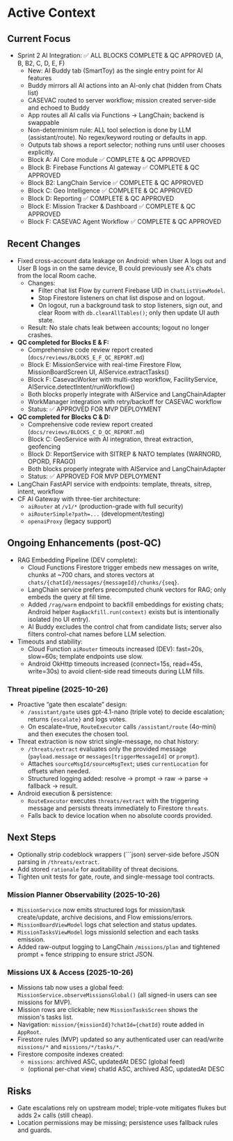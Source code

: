 # Active Context

## Current Focus
- Sprint 2 AI Integration: ✅ ALL BLOCKS COMPLETE & QC APPROVED (A, B, B2, C, D, E, F)
  - New: AI Buddy tab (SmartToy) as the single entry point for AI features
  - Buddy mirrors all AI actions into an AI-only chat (hidden from Chats list)
  - CASEVAC routed to server workflow; mission created server-side and echoed to Buddy
  - App routes all AI calls via Functions → LangChain; backend is swappable
  - Non-determinism rule: ALL tool selection is done by LLM (assistant/route). No regex/keyword routing or defaults in app.
  - Outputs tab shows a report selector; nothing runs until user chooses explicitly.
  - Block A: AI Core module ✅ COMPLETE & QC APPROVED
  - Block B: Firebase Functions AI gateway ✅ COMPLETE & QC APPROVED
  - Block B2: LangChain Service ✅ COMPLETE & QC APPROVED
  - Block C: Geo Intelligence ✅ COMPLETE & QC APPROVED
  - Block D: Reporting ✅ COMPLETE & QC APPROVED
  - Block E: Mission Tracker & Dashboard ✅ COMPLETE & QC APPROVED
  - Block F: CASEVAC Agent Workflow ✅ COMPLETE & QC APPROVED

## Recent Changes
- Fixed cross-account data leakage on Android: when User A logs out and User B logs in on the same device, B could previously see A's chats from the local Room cache.
  - Changes:
    - Filter chat list Flow by current Firebase UID in `ChatListViewModel`.
    - Stop Firestore listeners on chat list dispose and on logout.
    - On logout, run a background task to stop listeners, sign out, and clear Room with `db.clearAllTables()`; only then update UI auth state.
  - Result: No stale chats leak between accounts; logout no longer crashes.
- **QC completed for Blocks E & F:**
  - Comprehensive code review report created (`docs/reviews/BLOCKS_E_F_QC_REPORT.md`)
  - Block E: MissionService with real-time Firestore Flow, MissionBoardScreen UI, AIService.extractTasks()
  - Block F: CasevacWorker with multi-step workflow, FacilityService, AIService.detectIntent/runWorkflow()
  - Both blocks properly integrate with AIService and LangChainAdapter
  - WorkManager integration with retry/backoff for CASEVAC workflow
  - Status: ✅ APPROVED FOR MVP DEPLOYMENT
- **QC completed for Blocks C & D:**
  - Comprehensive code review report created (`docs/reviews/BLOCKS_C_D_QC_REPORT.md`)
  - Block C: GeoService with AI integration, threat extraction, geofencing
  - Block D: ReportService with SITREP & NATO templates (WARNORD, OPORD, FRAGO)
  - Both blocks properly integrate with AIService and LangChainAdapter
  - Status: ✅ APPROVED FOR MVP DEPLOYMENT
- LangChain FastAPI service with endpoints: template, threats, sitrep, intent, workflow
- CF AI Gateway with three-tier architecture:
  - `aiRouter` at `/v1/*` (production-grade with full security)
  - `aiRouterSimple?path=...` (development/testing)
  - `openaiProxy` (legacy support)

## Ongoing Enhancements (post-QC)
- RAG Embedding Pipeline (DEV complete):
  - Cloud Functions Firestore trigger embeds new messages on write, chunks at ~700 chars, and stores vectors at `chats/{chatId}/messages/{messageId}/chunks/{seq}`.
  - LangChain service prefers precomputed chunk vectors for RAG; only embeds the query at fill time.
  - Added `/rag/warm` endpoint to backfill embeddings for existing chats; Android helper `RagBackfill.run(context)` exists but is intentionally isolated (no UI entry).
  - AI Buddy excludes the control chat from candidate lists; server also filters control-chat names before LLM selection.
- Timeouts and stability:
  - Cloud Function `aiRouter` timeouts increased (DEV): fast=20s, slow=60s; template endpoints use slow.
  - Android OkHttp timeouts increased (connect=15s, read=45s, write=30s) to avoid client-side read timeouts during LLM fills.

### Threat pipeline (2025-10-26)
- Proactive “gate then escalate” design:
  - `/assistant/gate` uses gpt-4.1-nano (triple vote) to decide escalation; returns `{escalate}` and logs votes.
  - On escalate=true, `RouteExecutor` calls `/assistant/route` (4o-mini) and then executes the chosen tool.
- Threat extraction is now strict single-message, no chat history:
  - `/threats/extract` evaluates only the provided message (`payload.message` or `messages[triggerMessageId]` or `prompt`).
  - Attaches `sourceMsgId/sourceMsgText`; uses `currentLocation` for offsets when needed.
  - Structured logging added: resolve → prompt → raw → parse → fallback → result.
- Android execution & persistence:
  - `RouteExecutor` executes `threats/extract` with the triggering message and persists threats immediately to Firestore `threats`.
  - Falls back to device location when no absolute coords provided.

## Next Steps
- Optionally strip codeblock wrappers (```json) server-side before JSON parsing in `/threats/extract`.
- Add stored `rationale` for auditability of threat decisions.
- Tighten unit tests for gate, route, and single-message tool contracts.

### Mission Planner Observability (2025-10-26)
- `MissionService` now emits structured logs for mission/task create/update, archive decisions, and Flow emissions/errors.
- `MissionBoardViewModel` logs chat selection and status updates.
 - `MissionTasksViewModel` logs missionId selection and each tasks emission.
 - Added raw-output logging to LangChain `/missions/plan` and tightened prompt + fence stripping to ensure strict JSON.

### Missions UX & Access (2025-10-26)
- Missions tab now uses a global feed: `MissionService.observeMissionsGlobal()` (all signed-in users can see missions for MVP).
- Mission rows are clickable; new `MissionTasksScreen` shows the mission's tasks list.
- Navigation: `mission/{missionId}?chatId={chatId}` route added in `AppRoot`.
- Firestore rules (MVP) updated so any authenticated user can read/write `missions/*` and `missions/*/tasks/*`.
- Firestore composite indexes created:
  - `missions`: archived ASC, updatedAt DESC (global feed)
  - (optional per-chat view) chatId ASC, archived ASC, updatedAt DESC

## Risks
- Gate escalations rely on upstream model; triple-vote mitigates flukes but adds 2× calls (still cheap).
- Location permissions may be missing; persistence uses fallback rules and guards.

